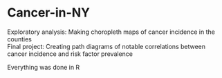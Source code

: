 # Cancer-in-NY
Exploratory analysis: Making choropleth maps of cancer incidence in the counties
<br>
Final project: Creating path diagrams of notable correlations between cancer incidence and risk factor prevalence
<p>
Everything was done in R
